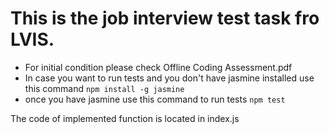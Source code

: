 # This is the job interview test task fro LVIS.

- For initial condition please check Offline Coding Assessment.pdf
- In case you want to run tests
and you don't have jasmine installed use this command
`npm install -g jasmine`
- once you have jasmine use this command to run tests
`npm test`

The code of implemented function is located in index.js
